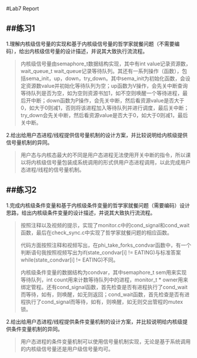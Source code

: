 #Lab7 Report

##练习1
---
1.理解内核级信号量的实现和基于内核级信号量的哲学家就餐问题（不需要编码），给出内核级信号量的设计描述，并说其大致执行流流程。
>	内核级信号量由semaphore_t数据结构实现，其中有int value记录资源数，wait_queue_t wait_queue记录等待队列。其还有一系列操作（函数），包括sema_init，up，down，try_down。其中sema_init为初始化函数，会设定资源数value并初始化等待队列为空；up函数为V操作，会先关中断查询等待队列是否为空，如为空则资源书加1，如不空则唤醒一个等待进程，最后开中断；down函数为P操作，会先关中断，然后看资源value是否大于0，如大于0则减1，否则将该进程加入等待队列并进行调度，最后关中断；try_down会先关中断，然后看资源value是否大于0，如大于0则减1，最后关中断。



2.给出给用户态进程/线程提供信号量机制的设计方案，并比较说明给内核级提供信号量机制的异同。

>	用户态与内核态最大的不同是用户态进程无法使用开关中断的指令，所以课以将内核级信号量包装成系统调用的形式供用户态进程调用，以此完成用户态进程/线程的信号量机制。

##练习2
---
1.完成内核级条件变量和基于内核级条件变量的哲学家就餐问题（需要编码）设计思路，给出内核级条件变量的设计描述，并说其大致执行流流程。

>	按照注释以及视频的提示，实现了monitor.c中的cond_signal和cond_wait函数，最后在check_sync.c中实现了哲学家就餐问题的相应函数。
>	
>	代码方面按照注释和视频写出，在phi_take_forks_condvar函数中，有一个判断语句我按照视频写出为if(state_condvar[i] != EATING)与标准答案while(state_condvar[i] != EATING)不同。
>	
>	内核级条件变量的数据结构为condvar，其中semaphore_t sem用来实现等待队列，int count用来计数等待队列中的进程，monitor_t * owner用来绑定管程。还有cond_signal函数，首先检查是否有进程执行了cond_wait而等待，如有，则唤醒，如无则返回；cond_wait函数，首先检查是否有进程执行了cond_signal而等待，如有，则唤醒，如无则交出管程的mutex锁。

2.给出给用户态进程/线程提供条件变量机制的设计方案，并比较说明给内核级提供条件变量机制的异同。

>	用户态进程的条件变量机制可以使用信号量机制实现，无论是基于系统调用的内核级信号量还是用户级信号量均可。